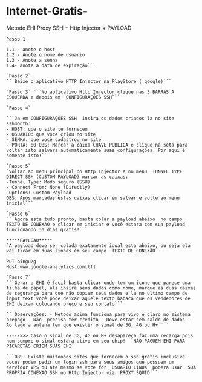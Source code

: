 # Internet-Gratis-
Metodo EHI 
Proxy SSH + Http Injector + PAYLOAD

`Passo 1` 
```Crie uma conta ssh gratuita de 30 dias neste site:https://sshmonth.com/ 
1.1 - anote o host 
1.2 - Anote o nome de usuario
1.3 - Anote a senha 
1.4- anote a data de expiração```

`Passo 2` 
```Baixe o aplicativo HTTP Injector na PlayStore ( google)```

`Passo 3` ```No aplicativo Http Injector clique nas 3 BARRAS A ESQUERDA e depois em  CONFIGURAÇÕES SSH``` 

`Passo 4`

```Ja em CONFIGURAÇÕES SSH  insira os dados criados la no site sshmonth: 
- HOST: que o site te forneceu 
- USUARIO: que voce criou no site
- SENHA: que você cadastrou no site
- PORTA: 80 OBS: Marcar a caixa CHAVE PUBLICA e clique na seta para voltar isto salvara automaticamente suas configurações. Por aqui é somente isto!```

`Passo 5`
`Voltar ao menu principal do Http Injector e no menu  TUNNEL TYPE DIRECT SSH (CUSTOM PAYLOAD) marcar as caixas:
-Tunnel Type: Modo seguro (SSH) 
- Connect From: None (Directly) 
-Options: Custom Payload
OBS: Após marcadas estas caixas clicar em salvar e volte ao menu inicial```

`Passo 6` 
```Agora esta tudo pronto, basta colar a payload abaixo  no campo TEXTO DE CONEXÃO e clicar em iniciar e você estara com sua payload funcionando 30 dias gratis!``` 

*****PAYLOAD***** 
`A payload deve ser colada exatamente igual esta abaixo, ou seja ela vai ficar em duas linhas em seu campo  TEXTO DE CONEXÃO` 

PUT pingu/g 
Host:www.google-analytics.com[lf]

`Passo 7` 
```Gerar a EHI é facil basta clicar onde tem um icone que parece uma filha de papel, ali insira seus dados como nome, marque as duas caixas de segurança para que não copiem seus dados e la no ultimo campo de input text você pode deixar aquele texto babaca que os vendedores de EHI deixam colocando preço e seu contato```

```Observações: - Metodo acima funciona para vivo e claro no sistema prepago - Não  precisa ter credito - Deve estar sem saldo de dados - Ao lado a antena tem que existir o sinal de 3G, 4G ou H+ ```

----->>> Caso o sinal de 3G, 4G ou H+ desapareça faz uma recarga pois nem sempre o sinal estara ativo em seu chip!  `NÃO PAGUEM EHI PARA PICARETAS CRIEM SUAS EHI` 

```OBS: Existe muitoooos sites que fornecem o ssh gratis inclusive voces podem pedir um login ssh para seus amigos que possuem um servidor VPS ou ate mesmo se voce for  USUARIO LINUX  podera usar  SUA PROPRIA CONEXAO SSH no Http Injector via  PROXY SQUID```
